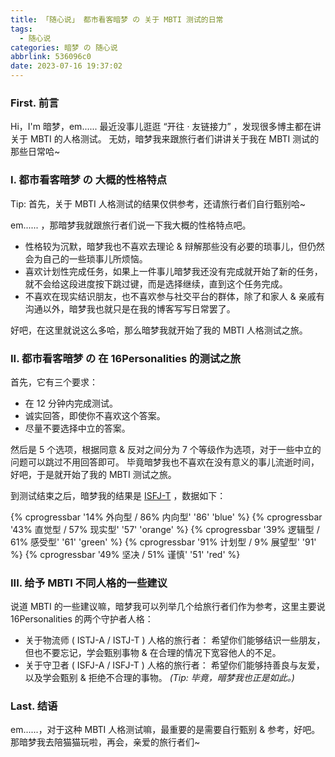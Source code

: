```yaml
---
title: 「随心说」 都市看客暗梦 の 关于 MBTI 测试的日常
tags:
  - 随心说
categories: 暗梦 の 随心说
abbrlink: 536096c0
date: 2023-07-16 19:37:02
---
```


### First. 前言
Hi，I'm 暗梦，em......
最近没事儿逛逛 “开往 · 友链接力” ，发现很多博主都在讲关于 MBTI 的人格测试。
无妨，暗梦我来跟旅行者们讲讲关于我在 MBTI 测试的那些日常哈~

### I. 都市看客暗梦 の 大概的性格特点
<div class="post-outdated-info"><i class="fa fa-info-circle" aria-hidden="true"></i>
Tip: 首先，关于 MBTI 人格测试的结果仅供参考，还请旅行者们自行甄别哈~
</div>

em...... ，那暗梦我就跟旅行者们说一下我大概的性格特点吧。

  + 性格较为沉默，暗梦我也不喜欢去理论 & 辩解那些没有必要的琐事儿，但仍然会为自己的一些琐事儿所烦恼。
  + 喜欢计划性完成任务，如果上一件事儿暗梦我还没有完成就开始了新的任务，就不会给这段进度按下跳过键，而是选择继续，直到这个任务完成。
  + 不喜欢在现实结识朋友，也不喜欢参与社交平台的群体，除了和家人 & 亲戚有沟通以外，暗梦我也就只是在我的博客写写日常罢了。

好吧，在这里就说这么多哈，那么暗梦我就开始了我的 MBTI 人格测试之旅。

### II. 都市看客暗梦 の 在 16Personalities 的测试之旅
首先，它有三个要求：

 + 在 12 分钟内完成测试。
 + 诚实回答，即使你不喜欢这个答案。
 + 尽量不要选择中立的答案。

然后是 5 个选项，根据同意 & 反对之间分为 7 个等级作为选项，对于一些中立的问题可以跳过不用回答即可。
毕竟暗梦我也不喜欢在没有意义的事儿流逝时间，好吧，于是就开始了我的 MBTI 测试之旅。

到测试结束之后，暗梦我的结果是 [ISFJ-T](https://www.16personalities.com/ch/ISFJ-%E4%BA%BA%E6%A0%BC) ，数据如下：

{% cprogressbar '14% 外向型 / 86% 内向型' '86' 'blue' %}
{% cprogressbar '43% 直觉型 / 57% 现实型' '57'  'orange' %}
{% cprogressbar '39% 逻辑型 / 61% 感受型' '61'  'green' %}
{% cprogressbar '91% 计划型 / 9% 展望型' '91' %}
{% cprogressbar '49% 坚决 / 51% 谨慎' '51'  'red' %}

### III. 给予 MBTI 不同人格的一些建议
说道 MBTI 的一些建议嘛，暗梦我可以列举几个给旅行者们作为参考，这里主要说 16Personalities 的两个守护者人格：

  + 关于物流师 ( ISTJ-A / ISTJ-T ) 人格的旅行者： 希望你们能够结识一些朋友，但也不要忘记，学会甄别事物 & 在合理的情况下宽容他人的不足。
  + 关于守卫者 ( ISFJ-A / ISFJ-T ) 人格的旅行者： 希望你们能够持善良与友爱，以及学会甄别 & 拒绝不合理的事物。 <i>(Tip: 毕竟，暗梦我也正是如此。)</i>

### Last. 结语
em......，对于这种 MBTI 人格测试嘛，最重要的是需要自行甄别 & 参考，好吧。
那暗梦我去陪猫猫玩啦，再会，亲爱的旅行者们~ 